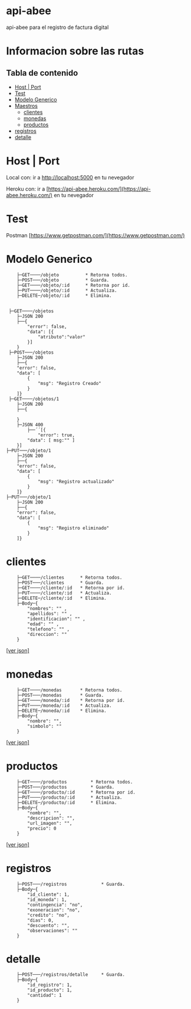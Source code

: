 # api-abee
api-abee para el registro de factura digital

# Informacion sobre las rutas

## Tabla de contenido 
* [Host | Port](#host-port)
* [Test](#test)
* [Modelo Generico](#modelo-generico)
* [Maestros](#maestros)
    * [clientes](#clientes)
    * [monedas](#monedas)
    * [productos](#productos)
* [registros](#registros)
* [detalle](#detalle)

# Host | Port

Local con:
ir a [http://localhost:5000](http://localhost:5000) en tu nevegador

Heroku con:
ir a [https://api-abee.heroku.com/](https://api-abee.heroku.com/) en tu nevegador

# Test

Postman [https://www.getpostman.com/](https://www.getpostman.com/)

# Modelo Generico

```
    ├─GET────/objeto          * Retorna todos.
    ├─POST───/objeto          * Guarda. 
    ├─GET────/objeto/:id      * Retorna por id.
    ├─PUT────/objeto/:id      * Actualiza.
    ├─DELETE─/objeto/:id      * Elimina.


 ├─GET────/objetos
    ├─JSON 200
    ├──{
        "error": false,
        "data": [{
            "atributo":"valor"
        }]
    }
 ├─POST───/objetos
    ├─JSON 200
    ├──{
    "error": false,
    "data": [
        {
            "msg": "Registro Creado"
        }
    ]}
 ├─GET────/objetos/1
    ├─JSON 200
    ├──{
        
    }
    ├─JSON 400
        ├──´´[{
            "error": true,
        "data": [ msg:"" ]
    }]
├─PUT───/objeto/1
    ├─JSON 200
    ├──{
    "error": false,
    "data": [
        {
            "msg": "Registro actualizado"
        }
    ]}
├─PUT───/objeto/1
    ├─JSON 200
    ├──{
    "error": false,
    "data": [
        {
            "msg": "Registro eliminado"
        }
    ]}
```
# clientes

```
    ├─GET────/clientes      * Retorna todos.
    ├─POST───/clientes      * Guarda. 
    ├─GET────/cliente/:id   * Retorna por id.
    ├─PUT────/cliente/:id   * Actualiza.
    ├─DELETE─/cliente/:id   * Elimina.
    ├─Body─{
        "nombres": "" ,
		"apellidos": "" ,
		"identificacion": "" ,
		"edad": "" ,
		"telefono": "" ,
		"direccion": ""
    }  
```

[[ver json]](https://api-abee.herokuapp.com/clientes)

# monedas

```
    ├─GET────/monedas     	* Retorna todos.
    ├─POST───/monedas     	* Guarda. 
    ├─GET────/moneda/:id   	* Retorna por id.
    ├─PUT────/moneda/:id   	* Actualiza.
    ├─DELETE─/moneda/:id   	* Elimina.
    ├─Body─{
        "nombre": "",
        "simbolo": ""
    }  
```

[[ver json]](https://api-abee.herokuapp.com/monedas)

# productos

```
    ├─GET────/productos     	* Retorna todos.
    ├─POST───/productos     	* Guarda. 
    ├─GET────/producto/:id   	* Retorna por id.
    ├─PUT────/producto/:id   	* Actualiza.
    ├─DELETE─/producto/:id   	* Elimina.
    ├─Body─{
        "nombre": "",
    	"descripcion": "",
    	"url_imagen": "",
    	"precio": 0
    }  
```

[[ver json]](https://api-abee.herokuapp.com/monedas)


# registros

```
    ├─POST───/registros     		* Guarda. 
    ├─Body─{
        "id_cliente": 1,
		"id_moneda": 1,
		"contingencia": "no",
		"exoneracion": "no",
		"credito": "no",
		"dias": 0,
		"descuento": "",
		"observaciones": ""
    }  
```

# detalle

```
    ├─POST───/registros/detalle     * Guarda. 
    ├─Body─{
    	"id_registro": 1,
    	"id_producto": 1,
    	"cantidad": 1
    }  
```
